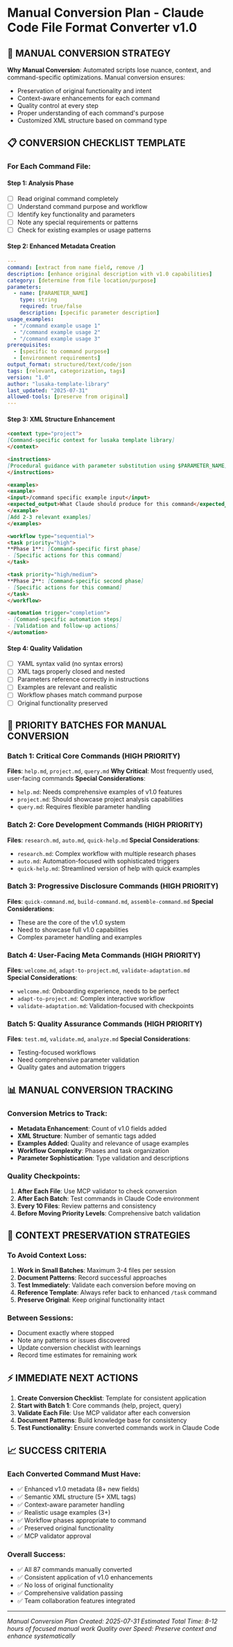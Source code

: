 # Manual Conversion Plan - Claude Code File Format Converter v1.0

## 🎯 MANUAL CONVERSION STRATEGY

**Why Manual Conversion**: Automated scripts lose nuance, context, and command-specific optimizations. Manual conversion ensures:
- Preservation of original functionality and intent
- Context-aware enhancements for each command
- Quality control at every step  
- Proper understanding of each command's purpose
- Customized XML structure based on command type

## 📋 CONVERSION CHECKLIST TEMPLATE

### For Each Command File:

#### Step 1: Analysis Phase
- [ ] Read original command completely
- [ ] Understand command purpose and workflow
- [ ] Identify key functionality and parameters
- [ ] Note any special requirements or patterns
- [ ] Check for existing examples or usage patterns

#### Step 2: Enhanced Metadata Creation
```yaml
---
command: [extract from name field, remove /]
description: [enhance original description with v1.0 capabilities]
category: [determine from file location/purpose]
parameters: 
  - name: [PARAMETER_NAME]
    type: string
    required: true/false
    description: [specific parameter description]
usage_examples:
  - "/command example usage 1"
  - "/command example usage 2" 
  - "/command example usage 3"
prerequisites: 
  - [specific to command purpose]
  - [environment requirements]
output_format: structured/text/code/json
tags: [relevant, categorization, tags]
version: "1.0"
author: "lusaka-template-library"
last_updated: "2025-07-31"
allowed-tools: [preserve from original]
---
```

#### Step 3: XML Structure Enhancement
```markdown
<context type="project">
[Command-specific context for lusaka template library]
</context>

<instructions>
[Procedural guidance with parameter substitution using $PARAMETER_NAME]
</instructions>

<examples>
<example>
<input>/command specific example input</input>
<expected_output>What Claude should produce for this command</expected_output>
</example>
[Add 2-3 relevant examples]
</examples>

<workflow type="sequential">
<task priority="high">
**Phase 1**: [Command-specific first phase]
- [Specific actions for this command]
</task>

<task priority="high/medium">
**Phase 2**: [Command-specific second phase]  
- [Specific actions for this command]
</task>
</workflow>

<automation trigger="completion">
- [Command-specific automation steps]
- [Validation and follow-up actions]
</automation>
```

#### Step 4: Quality Validation
- [ ] YAML syntax valid (no syntax errors)
- [ ] XML tags properly closed and nested
- [ ] Parameters reference correctly in instructions
- [ ] Examples are relevant and realistic
- [ ] Workflow phases match command purpose
- [ ] Original functionality preserved

## 🚀 PRIORITY BATCHES FOR MANUAL CONVERSION

### Batch 1: Critical Core Commands (HIGH PRIORITY)
**Files**: `help.md`, `project.md`, `query.md`
**Why Critical**: Most frequently used, user-facing commands
**Special Considerations**:
- `help.md`: Needs comprehensive examples of v1.0 features
- `project.md`: Should showcase project analysis capabilities
- `query.md`: Requires flexible parameter handling

### Batch 2: Core Development Commands (HIGH PRIORITY)  
**Files**: `research.md`, `auto.md`, `quick-help.md`
**Special Considerations**:
- `research.md`: Complex workflow with multiple research phases
- `auto.md`: Automation-focused with sophisticated triggers
- `quick-help.md`: Streamlined version of help with quick examples

### Batch 3: Progressive Disclosure Commands (HIGH PRIORITY)
**Files**: `quick-command.md`, `build-command.md`, `assemble-command.md`
**Special Considerations**: 
- These are the core of the v1.0 system
- Need to showcase full v1.0 capabilities
- Complex parameter handling and examples

### Batch 4: User-Facing Meta Commands (HIGH PRIORITY)
**Files**: `welcome.md`, `adapt-to-project.md`, `validate-adaptation.md`  
**Special Considerations**:
- `welcome.md`: Onboarding experience, needs to be perfect
- `adapt-to-project.md`: Complex interactive workflow
- `validate-adaptation.md`: Validation-focused with checkpoints

### Batch 5: Quality Assurance Commands (HIGH PRIORITY)
**Files**: `test.md`, `validate.md`, `analyze.md`
**Special Considerations**:
- Testing-focused workflows
- Need comprehensive parameter validation
- Quality gates and automation triggers

## 📊 MANUAL CONVERSION TRACKING

### Conversion Metrics to Track:
- **Metadata Enhancement**: Count of v1.0 fields added
- **XML Structure**: Number of semantic tags added  
- **Examples Added**: Quality and relevance of usage examples
- **Workflow Complexity**: Phases and task organization
- **Parameter Sophistication**: Type validation and descriptions

### Quality Checkpoints:
1. **After Each File**: Use MCP validator to check conversion
2. **After Each Batch**: Test commands in Claude Code environment
3. **Every 10 Files**: Review patterns and consistency
4. **Before Moving Priority Levels**: Comprehensive batch validation

## 🎯 CONTEXT PRESERVATION STRATEGIES

### To Avoid Context Loss:
1. **Work in Small Batches**: Maximum 3-4 files per session
2. **Document Patterns**: Record successful approaches
3. **Test Immediately**: Validate each conversion before moving on
4. **Reference Template**: Always refer back to enhanced `/task` command
5. **Preserve Original**: Keep original functionality intact

### Between Sessions:
- Document exactly where stopped
- Note any patterns or issues discovered
- Update conversion checklist with learnings
- Record time estimates for remaining work

## ⚡ IMMEDIATE NEXT ACTIONS

1. **Create Conversion Checklist**: Template for consistent application
2. **Start with Batch 1**: Core commands (help, project, query)
3. **Validate Each File**: Use MCP validator after each conversion
4. **Document Patterns**: Build knowledge base for consistency
5. **Test Functionality**: Ensure converted commands work in Claude Code

## 📈 SUCCESS CRITERIA

### Each Converted Command Must Have:
- ✅ Enhanced v1.0 metadata (8+ new fields)
- ✅ Semantic XML structure (5+ XML tags)
- ✅ Context-aware parameter handling
- ✅ Realistic usage examples (3+)
- ✅ Workflow phases appropriate to command
- ✅ Preserved original functionality
- ✅ MCP validator approval

### Overall Success:
- ✅ All 87 commands manually converted
- ✅ Consistent application of v1.0 enhancements
- ✅ No loss of original functionality
- ✅ Comprehensive validation passing
- ✅ Team collaboration features integrated

---

*Manual Conversion Plan Created: 2025-07-31*
*Estimated Total Time: 8-12 hours of focused manual work*
*Quality over Speed: Preserve context and enhance systematically*